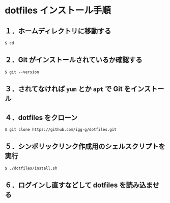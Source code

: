 # dotfiles インストール手順

## １．ホームディレクトリに移動する
`$ cd`

## ２．Git がインストールされているか確認する
`$ git --version`

## ３．されてなければ `yum` とか `apt` で Git をインストール

## ４．dotfiles をクローン
`$ git clone https://github.com/igg-g/dotfiles.git`

## ５．シンボリックリンク作成用のシェルスクリプトを実行
`$ ./dotfiles/install.sh`

## ６．ログインし直すなどして dotfiles を読み込ませる
